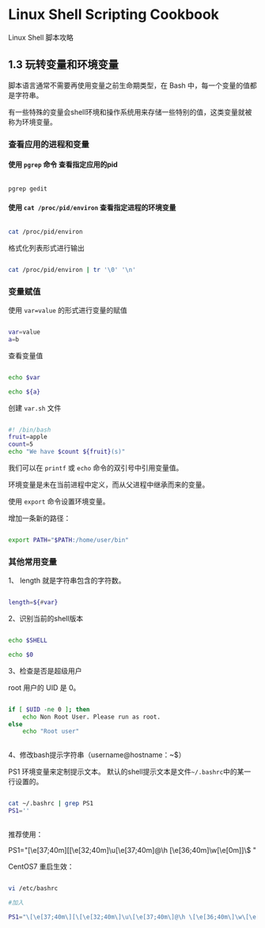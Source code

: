 # Linux Shell Scripting Cookbook

Linux Shell 脚本攻略


## 1.3 玩转变量和环境变量

脚本语言通常不需要再使用变量之前生命期类型，在 Bash 中，每一个变量的值都是字符串。

有一些特殊的变量会shell环境和操作系统用来存储一些特别的值，这类变量就被称为环境变量。

### 查看应用的进程和变量

#### 使用 `pgrep` 命令 查看指定应用的pid

```bash

pgrep gedit

```

#### 使用 `cat /proc/pid/environ` 查看指定进程的环境变量

```bash

cat /proc/pid/environ

```

格式化列表形式进行输出

```bash

cat /proc/pid/environ | tr '\0' '\n'

```
 
### 变量赋值

使用 `var=value` 的形式进行变量的赋值

```bash

var=value
a=b

```

查看变量值

```bash

echo $var

echo ${a}

```

创建 `var.sh` 文件

```bash

#! /bin/bash
fruit=apple
count=5
echo "We have $count ${fruit}(s)"  

```

我们可以在 `printf` 或 `echo` 命令的双引号中引用变量值。

环境变量是未在当前进程中定义，而从父进程中继承而来的变量。

使用 `export` 命令设置环境变量。

增加一条新的路径：

```bash

export PATH="$PATH:/home/user/bin"

```

### 其他常用变量

1、 length 就是字符串包含的字符数。
```bash

length=${#var}

```
2、识别当前的shell版本

```bash

echo $SHELL

echo $0

```

3、检查是否是超级用户

root 用户的 UID 是 0。

```bash

if [ $UID -ne 0 ]; then
    echo Non Root User. Please run as root.
else 
    echo "Root user"
    
```

4、修改bash提示字符串（username@hostname：~$）

PS1 环境变量来定制提示文本。
默认的shell提示文本是文件`~/.bashrc`中的某一行设置的。

```bash

cat ~/.bashrc | grep PS1
PS1=''
    
```

推荐使用：

PS1="\[\e[37;40m\][\[\e[32;40m\]\u\[\e[37;40m\]@\h \[\e[36;40m\]\w\[\e[0m\]]\\$ "


CentOS7 重启生效：
```bash

vi /etc/bashrc

#加入

PS1="\[\e[37;40m\][\[\e[32;40m\]\u\[\e[37;40m\]@\h \[\e[36;40m\]\w\[\e[0m\]]\\$ "

```
